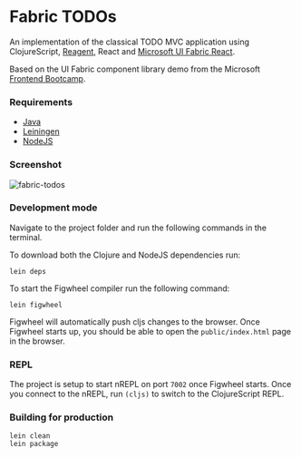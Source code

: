 # Fabric TODOs

An implementation of the classical TODO MVC application using ClojureScript, [Reagent](http://reagent-project.github.io/), React and [Microsoft UI Fabric React](https://developer.microsoft.com/en-us/fabric#/get-started).

Based on the UI Fabric component library demo from the Microsoft [Frontend Bootcamp](https://microsoft.github.io/frontend-bootcamp/step2-02/demo/).

### Requirements

* [Java](https://adoptopenjdk.net/)
* [Leiningen](https://leiningen.org/)
* [NodeJS](https://nodejs.org/)

### Screenshot

![fabric-todos](https://user-images.githubusercontent.com/208068/58454194-825aff80-80d2-11e9-857a-1f2aedeb0898.png)

### Development mode

Navigate to the project folder and run the following commands in the terminal.

To download both the Clojure and NodeJS dependencies run:

```
lein deps
```

To start the Figwheel compiler run the following command:

```
lein figwheel
```

Figwheel will automatically push cljs changes to the browser.
Once Figwheel starts up, you should be able to open the `public/index.html` page in the browser.

### REPL

The project is setup to start nREPL on port `7002` once Figwheel starts.
Once you connect to the nREPL, run `(cljs)` to switch to the ClojureScript REPL.

### Building for production

```
lein clean
lein package
```
